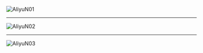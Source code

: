 
![AliyuN01](https://res.cloudinary.com/poetrique/image/upload/v1537988466/htmlpoems/%20AliyuN/AliyuN01.jpg)

- - - 

![AliyuN02](https://res.cloudinary.com/poetrique/image/upload/v1537988466/htmlpoems/%20AliyuN/AliyuN02.jpg)

- - -

![AliyuN03](https://res.cloudinary.com/poetrique/image/upload/v1537988466/htmlpoems/%20AliyuN/AliyuN03.jpg)
